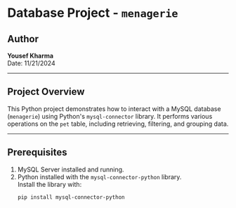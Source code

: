# Database Project - `menagerie`

## Author
**Yousef Kharma**  
Date: 11/21/2024  

---

## Project Overview
This Python project demonstrates how to interact with a MySQL database (`menagerie`) using Python's `mysql-connector` library. It performs various operations on the `pet` table, including retrieving, filtering, and grouping data.

---

## Prerequisites
1. MySQL Server installed and running.
2. Python installed with the `mysql-connector-python` library.  
   Install the library with:  
   ```bash
   pip install mysql-connector-python
